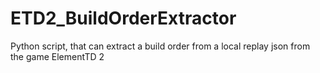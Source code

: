 # ETD2_BuildOrderExtractor
Python script, that can extract a build order from a local replay json from the game ElementTD 2